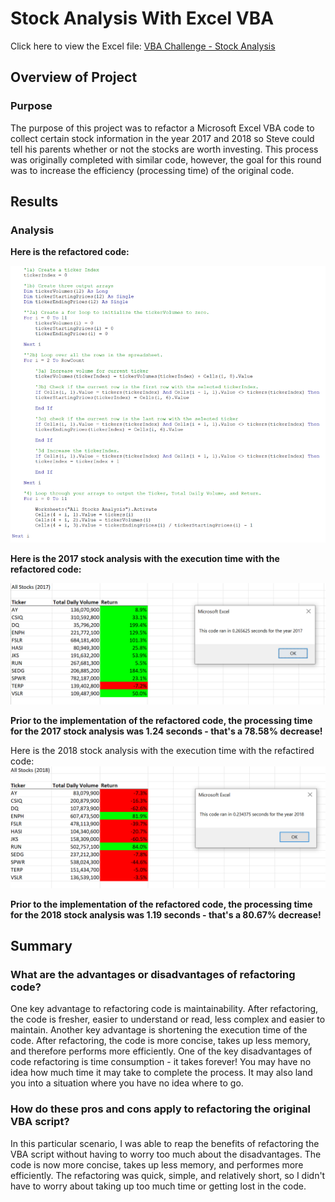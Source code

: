 # Stock Analysis With Excel VBA

Click here to view the Excel file: [VBA Challenge - Stock Analysis](main/VBA_Challenge.md)

## Overview of Project

### Purpose
The purpose of this project was to refactor a Microsoft Excel VBA code to collect certain stock information in the year 2017 and 2018 so Steve could tell his parents whether or not the stocks are worth investing. This process was originally completed with similar code, however, the goal for this round was to increase the efficiency (processing time) of the original code.

## Results

### Analysis
**Here is the refactored code:**

![This is an image](https://github.com/dgeroux/Stock-Analysis/blob/main/VBA_Refactored_Code.png)

**Here is the 2017 stock analysis with the execution time with the refactored code:**

![This is an image](https://github.com/dgeroux/Stock-Analysis/blob/main/VBA_Challenge_2017.png)

**Prior to the implementation of the refactored code, the processing time for the 2017 stock analysis was 1.24 seconds - that's a 78.58% decrease!**

Here is the 2018 stock analysis with the execution time with the refactired code:
![This is an image](https://github.com/dgeroux/Stock-Analysis/blob/main/VBA_Challenge_2018.png)

**Prior to the implementation of the refactored code, the processing time for the 2018 stock analysis was 1.19 seconds - that's a 80.67% decrease!**

## Summary 

### What are the advantages or disadvantages of refactoring code?
One key advantage to refactoring code is maintainability. After refactoring, the code is fresher, easier to understand or read, less complex and easier to maintain. Another key advantage is shortening the execution time of the code. After refactoring, the code is more concise, takes up less memory, and therefore performs more efficiently. One of the key disadvantages of code refactoring is time consumption - it takes forever! You may have no idea how much time it may take to complete the process. It may also land you into a situation where you have no idea where to go.

### How do these pros and cons apply to refactoring the original VBA script?
In this particular scenario, I was able to reap the benefits of refactoring the VBA script without having to worry too much about the disadvantages. The code is now more concise, takes up less memory, and performes more efficiently. The refactoring was quick, simple, and relatively short, so I didn't have to worry about taking up too much time or getting lost in the code.
